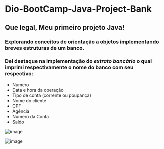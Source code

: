 # Dio-BootCamp-Java-Project-Bank

## Que legal, Meu primeiro projeto Java!

### Explorando conceitos de orientação a objetos implementando breves estruturas de um banco.
### Dei destaque na implementação do ***extrato bancário*** o qual imprimi respectivamente o nome do banco com seu respectivo:

<ul>
    <li>Numero</li>
    <li>Data e hora da operação </li>
    <li>Tipo de conta (corrente ou poupança) </li>
    <li>Nome do cliente </li>
    <li>CPF</li>
    <li>Agência</li>
    <li>Numero da Conta</li>
    <li>Saldo</li>
</ul>

![image](https://user-images.githubusercontent.com/103161544/202908245-6e1a7aeb-c3c5-4ad7-8f35-d7bcc3e81191.png)

![image](https://user-images.githubusercontent.com/103161544/202908568-07bfcb99-a367-41f9-970d-145132bfceb8.png)

